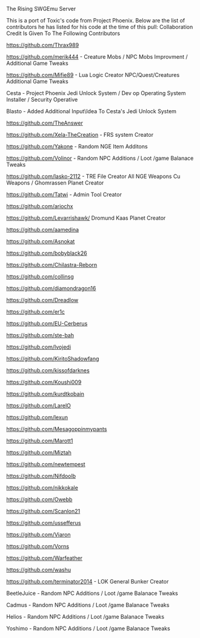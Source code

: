 The Rising SWGEmu Server

This is a port of Toxic's code from Project Phoenix. Below are the list of contributors he has listed for his code at the time of this pull:
Collaboration Credit Is Given To The Following Contributors

https://github.com/Thrax989

https://github.com/merik444 - Creature Mobs / NPC Mobs Improvment / Additional Game Tweaks

https://github.com/Mifie89 - Lua Logic Creator NPC/Quest/Creatures Additional Game Tweaks

Cesta - Project Phoenix Jedi Unlock System / Dev op Operating System Installer / Security Operative

Blasto - Added Additional Input\Idea To Cesta's Jedi Unlock System

https://github.com/TheAnswer

https://github.com/Xela-TheCreation - FRS system Creator

https://github.com/Yakone - Random NGE Item Additons

https://github.com/Volinor - Random NPC Additions / Loot /game Balanace Tweaks

https://github.com/lasko-2112 - TRE File Creator All NGE Weapons Cu Weapons / Ghomrassen Planet Creator

https://github.com/Tatwi - Admin Tool Creator

https://github.com/ariochx

https://github.com/Levarrishawk/ Dromund Kaas Planet Creator

https://github.com/aamedina

https://github.com/Asnokat

https://github.com/bobyblack26

https://github.com/Chilastra-Reborn

https://github.com/collinsg

https://github.com/diamondragon16

https://github.com/Dreadlow

https://github.com/er1c

https://github.com/EU-Cerberus

https://github.com/ste-bah

https://github.com/Ivojedi

https://github.com/KiritoShadowfang

https://github.com/kissofdarknes

https://github.com/Koushi009

https://github.com/kurdtkobain

https://github.com/LarelO

https://github.com/lexun

https://github.com/Mesagoppinmypants

https://github.com/Marott1

https://github.com/Miztah

https://github.com/newtempest

https://github.com/Nifdoolb

https://github.com/nikkokale

https://github.com/Owebb

https://github.com/Scanlon21

https://github.com/ussefferus

https://github.com/Viaron

https://github.com/Vorns

https://github.com/Warfeather

https://github.com/washu

https://github.com/terminator2014 - LOK General Bunker Creator

BeetleJuice - Random NPC Additions / Loot /game Balanace Tweaks

Cadmus - Random NPC Additions / Loot /game Balanace Tweaks

Helios - Random NPC Additions / Loot /game Balanace Tweaks

Yoshimo - Random NPC Additions / Loot /game Balanace Tweaks
